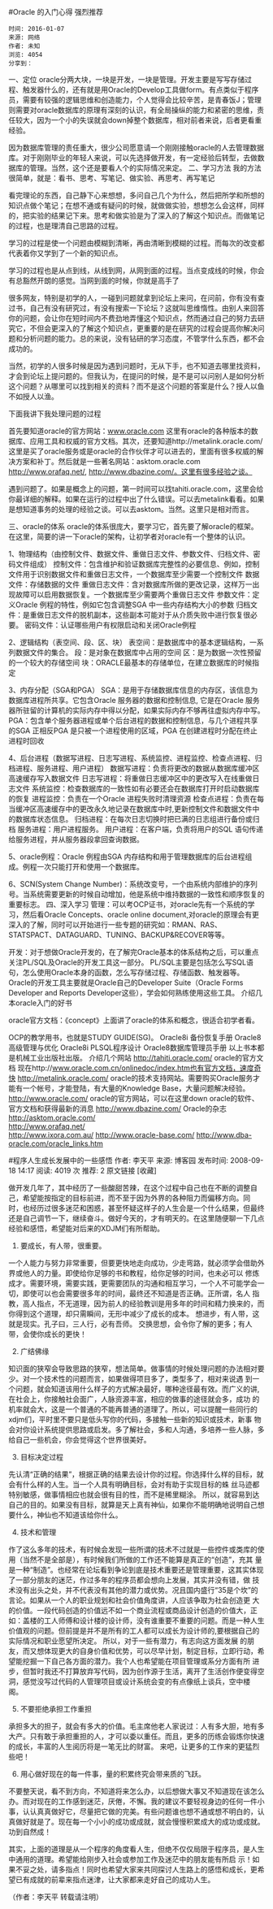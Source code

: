 #Oracle 的入门心得 强烈推荐

    时间: 2016-01-07
    来源: 网络
    作者: 未知
    浏览: 4054
    分享到：

一、定位
oracle分两大块，一块是开发，一块是管理。开发主要是写写存储过程、触发器什么的，还有就是用Oracle的Develop工具做form。有点类似于程序员，需要有较强的逻辑思维和创造能力，个人觉得会比较辛苦，是青春饭J；管理则需要对oracle数据库的原理有深刻的认识，有全局操纵的能力和紧密的思维，责任较大，因为一个小的失误就会down掉整个数据库，相对前者来说，后者更看重经验。

因为数据库管理的责任重大，很少公司愿意请一个刚刚接触oracle的人去管理数据库。对于刚刚毕业的年轻人来说，可以先选择做开发，有一定经验后转型，去做数据库的管理。当然，这个还是要看人个的实际情况来定。
二、学习方法
我的方法很简单，就是：看书、思考、写笔记、做实验、再思考、再写笔记

看完理论的东西，自己静下心来想想，多问自己几个为什么，然后把所学和所想的知识点做个笔记；在想不通或有疑问的时候，就做做实验，想想怎么会这样，同样的，把实验的结果记下来。思考和做实验是为了深入的了解这个知识点。而做笔记的过程，也是理清自己思路的过程。

学习的过程是使一个问题由模糊到清晰，再由清晰到模糊的过程。而每次的改变都代表着你又学到了一个新的知识点。

学习的过程也是从点到线，从线到网，从网到面的过程。当点变成线的时候，你会有总豁然开朗的感觉。当网到面的时候，你就是高手了

很多网友，特别是初学的人，一碰到问题就拿到论坛上来问，在问前，你有没有查过书，自己有没有研究过，有没有搜索一下论坛？这就叫思维惰性。由别人来回答你的问题，会让你在短时间内不费劲地弄懂这个知识点，然而通过自己的努力去研究它，不但会更深入的了解这个知识点，更重要的是在研究的过程会提高你解决问题和分析问题的能力。总的来说，没有钻研的学习态度，不管学什么东西，都不会成功的。

当然，初学的人很多时候是因为遇到问题时，无从下手，也不知道去哪里找资料，才会到论坛上提问题的。但我认为，在提问的时候，是不是可以问别人是如何分析这个问题？从哪里可以找到相关的资料？而不是这个问题的答案是什么？授人以鱼不如授人以渔。

下面我讲下我处理问题的过程

首先要知道oracle的官方网站：www.oracle.com 这里有oracle的各种版本的数据库、应用工具和权威的官方文档。其次，还要知道http://metalink.oracle.com/这里是买了oracle服务或是oracle的合作伙伴才可以进去的，里面有很多权威的解决方案和补丁。然后就是一些著名网站：asktom.oracle.com http://www.orafaq.net/, http://www.dbazine.com/。这里有很多经验之谈。

遇到问题了。如果是概念上的问题，第一时间可以找tahiti.oracle.com，这里会给你最详细的解释。如果在运行的过程中出了什么错误。可以去metalink看看。如果是想知道事务的处理的经验之谈。可以去asktom。当然。这里只是相对而言。

三、oracle的体系
oracle的体系很庞大，要学习它，首先要了解oracle的框架。在这里，简要的讲一下oracle的架构，让初学者对oracle有一个整体的认识。

1、物理结构（由控制文件、数据文件、重做日志文件、参数文件、归档文件、密码文件组成）
控制文件：包含维护和验证数据库完整性的必要信息、例如，控制文件用于识别数据文件和重做日志文件，一个数据库至少需要一个控制文件
数据文件：存储数据的文件
重做日志文件：含对数据库所做的更改记录，这样万一出现故障可以启用数据恢复。一个数据库至少需要两个重做日志文件
参数文件：定义Oracle 例程的特性，例如它包含调整SGA 中一些内存结构大小的参数
归档文件：是重做日志文件的脱机副本，这些副本可能对于从介质失败中进行恢复很必要。
密码文件：认证哪些用户有权限启动和关闭Oracle例程

2、逻辑结构（表空间、段、区、块）
表空间：是数据库中的基本逻辑结构，一系列数据文件的集合。
段：是对象在数据库中占用的空间
区：是为数据一次性预留的一个较大的存储空间
块：ORACLE最基本的存储单位，在建立数据库的时候指定

3、内存分配（SGA和PGA）
SGA：是用于存储数据库信息的内存区，该信息为数据库进程所共享。它包含Oracle 服务器的数据和控制信息, 它是在Oracle 服务器所驻留的计算机的实际内存中得以分配，如果实际内存不够再往虚拟内存中写。
PGA：包含单个服务器进程或单个后台进程的数据和控制信息，与几个进程共享的SGA 正相反PGA 是只被一个进程使用的区域，PGA 在创建进程时分配在终止进程时回收

4、后台进程（数据写进程、日志写进程、系统监控、进程监控、检查点进程、归档进程、服务进程、用户进程）
数据写进程：负责将更改的数据从数据库缓冲区高速缓存写入数据文件
日志写进程：将重做日志缓冲区中的更改写入在线重做日志文件
系统监控：检查数据库的一致性如有必要还会在数据库打开时启动数据库的恢复
进程监控：负责在一个Oracle 进程失败时清理资源
检查点进程：负责在每当缓冲区高速缓存中的更改永久地记录在数据库中时,更新控制文件和数据文件中的数据库状态信息。
归档进程：在每次日志切换时把已满的日志组进行备份或归档
服务进程：用户进程服务。
用户进程：在客户端，负责将用户的SQL 语句传递给服务进程，并从服务器段拿回查询数据。

5、oracle例程：Oracle 例程由SGA 内存结构和用于管理数据库的后台进程组成。例程一次只能打开和使用一个数据库。

6、SCN(System Change Number)：系统改变号，一个由系统内部维护的序列号。当系统需要更新的时候自动增加，他是系统中维持数据的一致性和顺序恢复的重要标志。
四、深入学习
管理：可以考OCP证书，对oracle先有一个系统的学习，然后看Oracle Concepts、oracle online document,对oracle的原理会有更深入的了解，同时可以开始进行一些专题的研究如：RMAN、RAS、STATSPACT、DATAGUARD、TUNING、BACKUP&RECOVER等等。

开发：对于想做Oracle开发的，在了解完Oracle基本的体系结构之后，可以重点关注PL/SQL及Oracle的开发工具这一部分。 PL/SQL主要是包括怎么写SQL语句，怎么使用Oracle本身的函数，怎么写存储过程、存储函数、触发器等。 Oracle的开发工具主要就是Oracle自己的Developer Suite（Oracle Forms Developer and Reports Developer这些），学会如何熟练使用这些工具。
介绍几本oracle入门的好书

oracle官方文档：《concept》上面讲了oracle的体系和概念，很适合初学者看。

OCP的教学用书，也就是STUDY GUIDE(SG)。
Oracle8i 备份恢复手册
Oracle8高级管理与优化
Oracle8i PLSQL程序设计
Oracle8数据库管理员手册
以上书本都是机械工业出版社出版。
介绍几个网站
http://tahiti.oracle.com/ oracle的官方文档
现在http://www.oracle.com.cn/onlinedoc/index.htm也有官方文档，速度奇快
http://metalink.oracle.com/ oracle的技术支持网站。需要购买Oracle服务才能有一个帐号，才能登陆，有大量的Knowledge Base，大量问题解决经验。
http://www.oracle.com/ oracle的官方网站，可以在这里down oracle的软件、官方文档和获得最新的消息
http://www.dbazine.com/ Oracle的杂志
http://asktom.oracle.com/  
http://www.orafaq.net/  
http://www.ixora.com.au/
http://www.oracle-base.com/
http://www.dba-oracle.com/oracle_links.htm 








#程序人生成长发展中的一些感悟
作者: 李天平  来源: 博客园  发布时间: 2008-09-18 14:17  阅读: 4019 次  推荐: 2   原文链接   [收藏]  

做开发几年了，其中经历了一些酸甜苦辣，在这个过程中自己也在不断的调整自己，希望能按指定的目标前进，而不至于因为外界的各种阻力而偏移方向。同 时，也经历过很多迷茫和困惑，甚至怀疑这样子的人生会是一个什么结果，但最终还是自己调节一下，继续奋斗。做好今天的，才有明天的。在这里随便聊一下几点 经验和感悟，希望能对后来的XDJM们有所帮助。

1. 要成长，有人带，很重要。

一个人能力与努力非常重要，但要更快地走向成功，少走弯路，就必须学会借助外界或他人的力量。即使给你足够的书和教程，给你足够的时间，也未必可以 修炼成才。需要环境，需要实践，更需要团队的沟通和相互学习，一个人不可能学会一切，即使可以也会需要很多年的时间，最终还不知道是否正确。正所谓，名人 指教，高人指点，不无道理，因为前人的经验教训是用多年的时间和精力换来的，而你得到这个道理，却只需瞬间，无形中减少了成长的成本。
想进步，有人带，这就是现实。孔子曰，三人行，必有吾师。
交换思想，会令你了解的更多；有人带，会使你成长的更快！

2. 广结佛缘

知识面的狭窄会导致思路的狭窄，想法简单。做事情的时候处理问题的办法相对要少。对一个技术性的问题而言，如果做得项目多了，类型多了，相对来说遇 到一个问题，就会知道该用什么样子的方式解决最好，哪种途径最有效。而广义的讲,在社会上，你接触社会面广，人脉资源丰富，相应的做事的途径就会多，成功 的机率就会大，这是一个普通的不能再普通的道理了。所以，可以提醒一些同行的xdjm们，平时里不要只是低头写你的代码，多接触一些新的知识或技术，新事 物会对你设计系统提供思路或启发。多了解社会，多和人沟通，多培养一些人脉，多给自己一些机会，你会觉得这个世界很美好。

3. 目标决定过程

 先认清“正确的结果”，根据正确的结果去设计你的过程。你选择什么样的目标，就会有什么样的人生。当一个人具有明确目标，会对有助于实现目标的蛛 丝马迹都特别敏感，做事情相应也就会很有目的性，而不是稀里糊涂。 所以，就容易到达自己的目的。如果没有目标，就算是天上真有神仙，如果你不能明确地说明自己想要什么，神仙也不知道该给你什么。

4. 技术和管理

  作了这么多年的技术，有时候会发现一些所谓的技术不过就是一些控件或类库的使用（当然不是全部是），有时候我们所做的工作还不能算是真正的“创造”，充其 量是一种“制造”。也经常在论坛看到争论到底是技术重要还是管理重要，这其实体现了一部分朋友的迷茫，作过多年的程序员都会想向上发展，其实并没有错，做 技术没有出头之处，并不代表没有其他的潜力或优势。况且国内盛行“35是个坎”的言论。如果从一个人的职业规划和社会价值角度讲，人应该争取为社会创造更 大的价值。一段代码创造的价值远不如一个商业流程或商品设计创造的价值大，正如：盖楼的工人师傅和设计楼的设计师，没有谁重要不重要的问题。而是一种人生 价值观的问题。但前提是并不是所有的工人都可以成长为设计师的,要根据自己的实际情况和职业愿望所决定。
所以，对于一些有潜力，有志向这方面发展 的朋友，而又想体现更大的自身价值和优势，可以尽早计划，制定目标，立即行动，希望能挖掘一下自己各方面的潜力。我个人也希望能在项目管理或系分方面有所 进步，但暂时我还不打算放弃写代码，因为创作源于生活，离开了生活创作便变得空洞，感觉没写过代码的人管理项目或设计系统会变的有点像纸上谈兵，空中楼 阁。

5. 不要拒绝承担工作重担

承担多大的担子，就会有多大的价值。毛主席他老人家说过：人有多大胆，地有多大产。只有敢于承担重担的人，才可以委以重任。而且，更多的历练会锻炼你快速的成长，丰富的人生阅历将是一笔无比的财富。
来吧，让更多的工作来的更猛烈些吧！

6. 用心做好现在的每一件事，量的积累终究会带来质的飞跃。

  不要整天说，看不到方向，不知道将来怎么办，以后想做大事又不知道现在该怎么办。而对现在的工作感到迷茫，厌倦，不懈。我的建议不要轻视身边的任何一件小 事，认认真真做好它，尽量把它做的完美。有些问题谁也想不通或想不明白的，认真做好就是了。现在每一个小小的成功或成就，就会慢慢积累成大的成功或成就。 功到自然成！

其实，上面的道理是从一个程序的角度看人生，但绝不仅仅局限于程序员，是人生中通用的道理。希望能给刚步入社会或参加工作及迷茫中的朋友能有所启 示！如果不妥之处，请多指点！同时也希望大家来共同探讨人生路上的感悟和成长，更希望已有成就的前辈来指点迷津，让大家都来走好自己的成功人生。

（作者：李天平  转载请注明）
